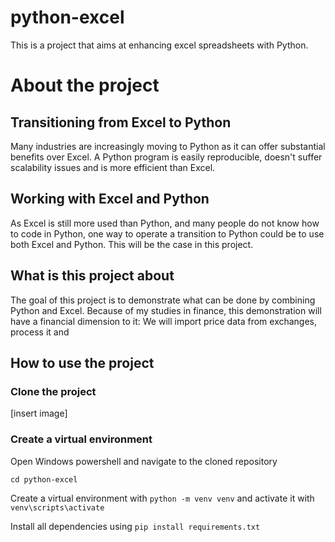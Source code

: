 # python-excel
This is a project that aims at enhancing excel spreadsheets with Python.

# About the project

## Transitioning from Excel to Python

Many industries are increasingly moving to Python as it can offer substantial benefits over Excel. A Python program is easily reproducible, doesn't suffer scalability issues and is more efficient than Excel. 

## Working with Excel and Python

As Excel is still more used than Python, and many people do not know how to code in Python, one way to operate a transition to Python could be to use both Excel and Python. This will be the case in this project.

## What is this project about

The goal of this project is to demonstrate what can be done by combining Python and Excel. Because of my studies in finance, this demonstration will have a financial dimension to it: We will import price data from exchanges, process it and 

## How to use the project

### Clone the project

[insert image]

### Create a virtual environment

Open Windows powershell and navigate to the cloned repository

```cd python-excel```

Create a virtual environment with ```python -m venv venv``` and activate it with ```venv\scripts\activate```

Install all dependencies using ```pip install requirements.txt```


